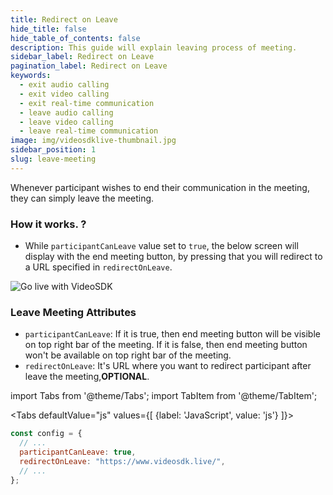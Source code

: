 ```yaml
---
title: Redirect on Leave
hide_title: false
hide_table_of_contents: false
description: This guide will explain leaving process of meeting.
sidebar_label: Redirect on Leave
pagination_label: Redirect on Leave
keywords:
  - exit audio calling
  - exit video calling
  - exit real-time communication
  - leave audio calling
  - leave video calling
  - leave real-time communication
image: img/videosdklive-thumbnail.jpg
sidebar_position: 1
slug: leave-meeting
---
```


Whenever participant wishes to end their communication in the meeting, they can simply leave the meeting.

### How it works. ?

- While `participantCanLeave` value set to `true`, the below screen will display with the end meeting button, by pressing that you will redirect to a URL specified in `redirectOnLeave`.

![Go live with VideoSDK](/img/prebuilt/prebuilt-leave.png)

### Leave Meeting Attributes

- `participantCanLeave`: If it is true, then end meeting button will be visible on top right bar of the meeting. If it is false, then end meeting button won't be available on top right bar of the meeting.
- `redirectOnLeave`: It's URL where you want to redirect participant after leave the meeting,**OPTIONAL**.

import Tabs from '@theme/Tabs';
import TabItem from '@theme/TabItem';

<Tabs
defaultValue="js"
values={[
{label: 'JavaScript', value: 'js'}
]}>
<TabItem value="js">

```js
const config = {
  // ...
  participantCanLeave: true,
  redirectOnLeave: "https://www.videosdk.live/",
  // ...
};
```

</TabItem>

</Tabs>
